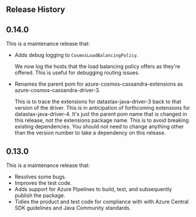 ## Release History

## 0.14.0

This is a maintenance release that:

* Adds debug logging to `CosmosLoadBalancingPolicy`.
  
  We now log the hosts that the load balancing policy offers as they're offered. This is useful for debugging routing 
  issues.

* Renames the parent pom for azure-cosmos-cassandra-extensions as azure-cosmos-cassandra-driver-3.

  This is to trace the extensions for datastax-java-driver-3 back to that version of the driver. This is in anticipation
  of forthcoming extensions for datastax-java-driver-4. It's just the parent pom name that is changed in this release, 
  not the extensions package name. This is to avoid breaking existing dependencies. You should not need to change 
  anything other than the version number to take a dependency on this release.
  
## 0.13.0

This is a maintenance release that:

* Resolves some bugs.
* Improves the test code.
* Adds support for Azure Pipelines to build, test, and subsequently publish the package.
* Tidies the product and test code for compliance with with Azure Central SDK guidelines and Java Community standards.
